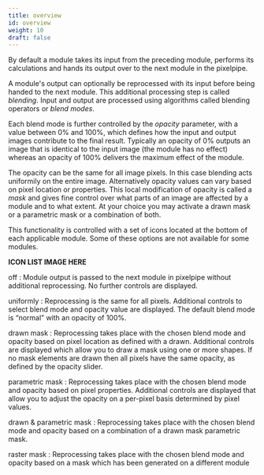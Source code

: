 ```yaml
---
title: overview
id: overview
weight: 10
draft: false
---
```


By default a module takes its input from the preceding module, performs its calculations and hands its output over to the next module in the pixelpipe. 

A module's output can optionally be reprocessed with its input before being handed to the next module. This additional processing step is called _blending_. Input and output are processed using algorithms called blending operators or _blend modes_.

Each blend mode is further controlled by the _opacity_ parameter, with a value between 0% and 100%, which defines how the input and output images contribute to the final result. Typically an opacity of 0% outputs an image that is identical to the input image (the module has no effect) whereas an opacity of 100% delivers the maximum effect of the module.

The opacity can be the same for all image pixels. In this case blending acts uniformily on the entire image. Alternatively opacity values can vary based on pixel location or properties. This local modification of opacity is called a _mask_ and gives fine control over what parts of an image are affected by a module and to what extent. At your choice you may activate a drawn mask or a parametric mask or a combination of both. 

This functionality is controlled with a set of icons located at the bottom of each applicable module. Some of these options are not available for some modules.

**ICON LIST IMAGE HERE**

off
: Module output is passed to the next module in pixelpipe without additional reprocessing. No further controls are displayed. 

uniformly
: Reprocessing is the same for all pixels. Additional controls to select blend mode and opacity value are displayed. The default blend mode is “normal” with an opacity of 100%.

drawn mask
: Reprocessing takes place with the chosen blend mode and opacity based on pixel location as defined with a drawn. Additional controls are displayed which allow you to draw a mask using one or more shapes. If no mask elements are drawn then all pixels have the same opacity, as defined by the opacity slider.

parametric mask
: Reprocessing takes place with the chosen blend mode and opacity based on pixel properties. Additional controls are displayed that allow you to adjust the opacity on a per-pixel basis determined by pixel values.

drawn & parametric mask
: Reprocessing takes place with the chosen blend mode and opacity based on a combination of a drawn mask parametric mask.

raster mask
: Reprocessing takes place with the chosen blend mode and opacity based on a mask which has been generated on a different module
